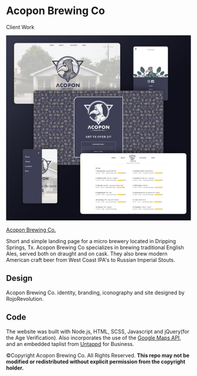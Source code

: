 # Acopon Brewing Co
Client Work

![Image of Yaktocat](public/assets/images/acoponwebsite.png)

[Acopon Brewing Co.](https://acoponbrewing.com/)

Short and simple landing page for a micro brewery located in Dripping Springs, Tx. Acopon Brewing Co specializes in brewing traditional English Ales, served both on draught and on cask. They also brew modern American craft beer from West Coast IPA's to Russian Imperial Stouts.

## Design
Acopon Brewing Co. identity, branding, iconography and site designed by RojoRevolution.

## Code
The website was built with Node.js, HTML, SCSS, Javascript and jQuery(for the Age Verification). Also incorporates the use of the [Google Maps API](https://developers.google.com/maps), and an embedded taplist from [Untappd](https://untappd.com/) for Business.

©Copyright Acopon Brewing Co. All Rights Reserved.
**This repo may not be modified or redistributed without explicit permission from the copyright holder.**